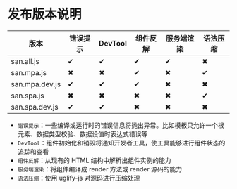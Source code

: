 # 发布版本说明



版本 | 错误提示 | DevTool | 组件反解 | 服务端渲染 | 语法压缩
------ | ------- | ------- | ------- | ------- | -------
san.all.js     | ✔ | ✔ | ✔ | ✔ | ✖
san.mpa.js     | ✖ | ✖ | ✔ | ✖ | ✔
san.mpa.dev.js | ✔ | ✔ | ✔ | ✖ | ✖
san.spa.js     | ✖ | ✖ | ✖ | ✖ | ✔
san.spa.dev.js | ✔ | ✔ | ✖ | ✖ | ✖


- `错误提示`：一些编译或运行时的错误信息将抛出异常。比如模板只允许一个根元素、数据类型校验、数据设值时表达式错误等
- `DevTool`：组件初始化和销毁将通知开发者工具，使工具能够进行组件状态的追踪和查看
- `组件反解`：从现有的 HTML 结构中解析出组件实例的能力
- `服务端渲染`：将组件编译成 render 方法或 render 源码的能力
- `语法压缩`：使用 uglify-js 对源码进行压缩处理

